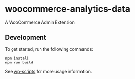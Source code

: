 # woocommerce-analytics-data

A WooCommerce Admin Extension

## Development

To get started, run the following commands:

```text
npm install
npm run build
```

See [wp-scripts](https://github.com/WordPress/gutenberg/tree/master/packages/scripts) for more usage information.

